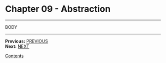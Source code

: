 # Chapter 09 - Abstraction

---

BODY

---

**Previous:** [PREVIOUS](./08-polymorphism.md)  
**Next:** [NEXT](./10-interfaces.md)

[Contents](./readme.md)